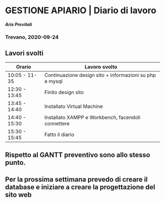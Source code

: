 # GESTIONE APIARIO | Diario di lavoro
##### Aris Previtali
### Trevano, 2020-09-24

## Lavori svolti


|Orario        |Lavoro svolto                 |
|--------------|------------------------------|
| 10:05 - 11-35 | Continuazione design sito + informazioni su php e mysql |
| 12:30 - 13:45 | Finito design sito |
| 13:45 - 14:40 | Installato Virtual Machine |
| 14:40 - 15:30 | Installato XAMPP e Workbench, facendoli connettere |
| 15:30 - 15:45 | Fatto il diario |


## 

## Rispetto al GANTT preventivo sono allo stesso punto.

## Per la prossima settimana prevedo di creare il database e iniziare a creare la progettazione del sito web